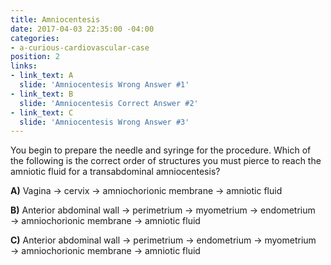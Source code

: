 ```yaml
---
title: Amniocentesis
date: 2017-04-03 22:35:00 -04:00
categories:
- a-curious-cardiovascular-case
position: 2
links:
- link_text: A
  slide: 'Amniocentesis Wrong Answer #1'
- link_text: B
  slide: 'Amniocentesis Correct Answer #2'
- link_text: C
  slide: 'Amniocentesis Wrong Answer #3'
---
```


You begin to prepare the needle and syringe for the procedure. Which of the following is the correct order of structures you must pierce to reach the amniotic fluid for a transabdominal amniocentesis?



**A)** Vagina → cervix → amniochorionic membrane → amniotic fluid



**B)** Anterior abdominal wall → perimetrium → myometrium → endometrium → amniochorionic membrane → amniotic fluid



**C)** Anterior abdominal wall → perimetrium → endometrium → myometrium → amniochorionic membrane → amniotic fluid
